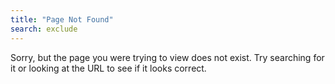 ```yaml
---
title: "Page Not Found"
search: exclude
---  
```



Sorry, but the page you were trying to view does not exist. 
Try searching for it or looking at the URL to see if it looks correct.
